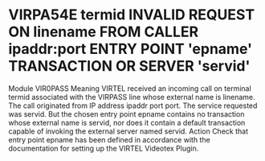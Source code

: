 # VIRPA54E termid INVALID REQUEST ON linename FROM CALLER ipaddr:port ENTRY POINT 'epname' TRANSACTION OR SERVER 'servid'
Module
    VIR0PASS
Meaning
    VIRTEL received an incoming call on terminal termid associated with the VIRPASS line whose external name is linename. The call originated from IP address ipaddr port port. The service requested was servid. But the chosen entry point epname contains no transaction whose external name is servid, nor does it contain a default transaction capable of invoking the external server named servid.
Action
    Check that entry point epname has been defined in accordance with the documentation for setting up the VIRTEL Videotex Plugin.
